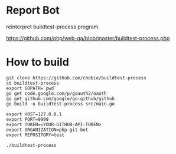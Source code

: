 Report Bot
==========

reinterpret buildtest-process program.

https://github.com/php/web-qa/blob/master/buildtest-process.php

How to build
============

```
git clone https://github.com/chobie/buildtest-process
cd buildtest-process
export GOPATH=`pwd`
go get code.google.com/p/goauth2/oauth
go get github.com/google/go-github/github
go build -o buildtest-process src/main.go

export HOST=127.0.0.1
export PORT=9999
export TOKEN=<YOUR-GITHUB-API-TOKEN>
export ORGANIZATION=php-git-bot
export REPOSITORY=test

./buildtest-process
```